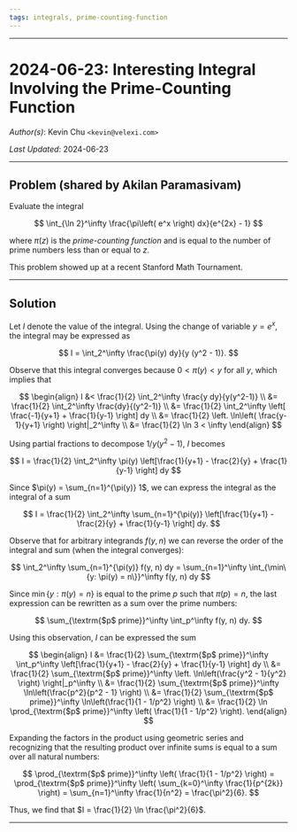 ```yaml
---
tags: integrals, prime-counting-function
---
```


--------------------------------------------------------------------------------------------

2024-06-23: Interesting Integral Involving the Prime-Counting Function
======================================================================

_Author(s)_: Kevin Chu `<kevin@velexi.com>`

_Last Updated_: 2024-06-23

--------------------------------------------------------------------------------------------
## Problem (shared by Akilan Paramasivam)

Evaluate the integral

$$
\int_{\ln 2}^\infty \frac{\pi\left( e^x \right) dx}{e^{2x} - 1}
$$

where $\pi(z)$ is the _prime-counting function_ and is equal to the number of prime numbers
less than or equal to $z$.

This problem showed up at a recent Stanford Math Tournament.

--------------------------------------------------------------------------------------------
## Solution

Let $I$ denote the value of the integral. Using the change of variable $y = e^x$, the
integral may be expressed as

$$
I = \int_2^\infty \frac{\pi(y) dy}{y (y^2 - 1)}.
$$

Observe that this integral converges because $0 < \pi(y) < y$ for all $y$, which implies
that

$$
\begin{align}
I
&< \frac{1}{2} \int_2^\infty \frac{y dy}{y(y^2-1)} \\
&= \frac{1}{2} \int_2^\infty \frac{dy}{(y^2-1)} \\
&= \frac{1}{2} \int_2^\infty \left[ \frac{-1}{y+1} + \frac{1}{y-1} \right] dy \\
&= \frac{1}{2} \left. \ln\left( \frac{y-1}{y+1} \right) \right|_2^\infty \\
&= \frac{1}{2} \ln 3 < \infty
\end{align}
$$

Using partial fractions to decompose $1/y(y^2-1)$, $I$ becomes

$$
I = \frac{1}{2} \int_2^\infty \pi(y)
    \left[\frac{1}{y+1} - \frac{2}{y} + \frac{1}{y-1} \right] dy
$$

Since $\pi(y) = \sum_{n=1}^{\pi(y)} 1$, we can express the integral as the
integral of a sum

$$
I = \frac{1}{2} \int_2^\infty \sum_{n=1}^{\pi(y)}
    \left[\frac{1}{y+1} - \frac{2}{y} + \frac{1}{y-1} \right] dy.
$$

Observe that for arbitrary integrands $f(y, n)$ we can reverse the order of the integral
and sum (when the integral converges):

$$
\int_2^\infty \sum_{n=1}^{\pi(y)} f(y, n) dy
= \sum_{n=1}^\infty \int_{\min\{y: \pi(y) = n\}}^\infty f(y, n) dy
$$

Since $\min\{y: \pi(y) = n\}$ is equal to the prime $p$ such that $\pi(p) = n$, the last
expression can be rewritten as a sum over the prime numbers:

$$
\sum_{\textrm{$p$ prime}}^\infty \int_p^\infty f(y, n) dy.
$$

Using this observation, $I$ can be expressed the sum

$$
\begin{align}
I
&= \frac{1}{2} \sum_{\textrm{$p$ prime}}^\infty
     \int_p^\infty \left[\frac{1}{y+1} - \frac{2}{y} + \frac{1}{y-1} \right] dy \\
&= \frac{1}{2} \sum_{\textrm{$p$ prime}}^\infty
     \left. \ln\left(\frac{y^2 - 1}{y^2} \right) \right|_p^\infty \\
&= \frac{1}{2} \sum_{\textrm{$p$ prime}}^\infty
     \ln\left(\frac{p^2}{p^2 - 1} \right) \\
&= \frac{1}{2} \sum_{\textrm{$p$ prime}}^\infty
     \ln\left(\frac{1}{1 - 1/p^2} \right) \\
&= \frac{1}{2} \ln \prod_{\textrm{$p$ prime}}^\infty
     \left( \frac{1}{1 - 1/p^2} \right).
\end{align}
$$

Expanding the factors in the product using geometric series and recognizing that the
resulting product over infinite sums is equal to a sum over all natural numbers:

$$
\prod_{\textrm{$p$ prime}}^\infty \left( \frac{1}{1 - 1/p^2} \right)
= \prod_{\textrm{$p$ prime}}^\infty \left( \sum_{k=0}^\infty \frac{1}{p^{2k}} \right)
= \sum_{n=1}^\infty \frac{1}{n^2}
= \frac{\pi^2}{6}.
$$

Thus, we find that $I = \frac{1}{2} \ln \frac{\pi^2}{6}$.

--------------------------------------------------------------------------------------------
